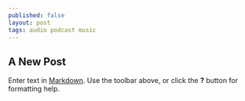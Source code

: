 ```yaml
---
published: false
layout: post
tags: audio podcast music
---
```

## A New Post

Enter text in [Markdown](http://daringfireball.net/projects/markdown/). Use the toolbar above, or click the **?** button for formatting help.
